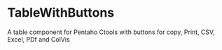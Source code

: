 # TableWithButtons
A table component for Pentaho Ctools with buttons for copy, Print, CSV, Excel, PDf and ColVis
